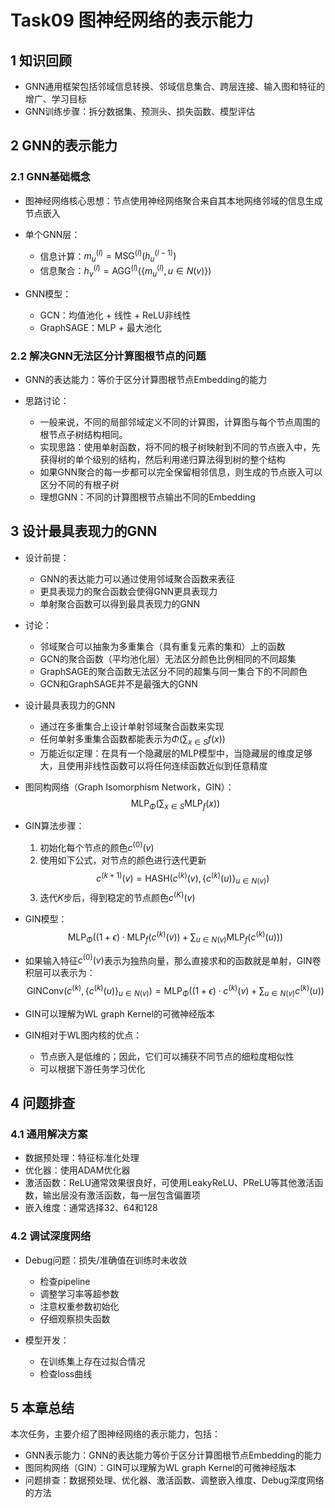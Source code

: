 # Task09 图神经网络的表示能力

## 1 知识回顾

- GNN通用框架包括邻域信息转换、邻域信息集合、跨层连接、输入图和特征的增广、学习目标
- GNN训练步骤：拆分数据集、预测头、损失函数、模型评估

## 2 GNN的表示能力

### 2.1 GNN基础概念

- 图神经网络核心思想：节点使用神经网络聚合来自其本地网络邻域的信息生成节点嵌入

- 单个GNN层：
    - 信息计算：$m_u^{(l)} = \text{MSG}^{(l)} (h_u^{(l - 1)})$
    - 信息聚合：$h_v^{(l)} = \text{AGG}^{(l)} (\{ m_u^{(l)}, u \in N(v) \})$

- GNN模型：
    - GCN：均值池化 + 线性 + ReLU非线性
    - GraphSAGE：MLP + 最大池化

### 2.2 解决GNN无法区分计算图根节点的问题

- GNN的表达能力：等价于区分计算图根节点Embedding的能力

- 思路讨论：
    - 一般来说，不同的局部邻域定义不同的计算图，计算图与每个节点周围的根节点子树结构相同。
    - 实现思路：使用单射函数，将不同的根子树映射到不同的节点嵌入中，先获得树的单个级别的结构，然后利用递归算法得到树的整个结构
    - 如果GNN聚合的每一步都可以完全保留相邻信息，则生成的节点嵌入可以区分不同的有根子树
    - 理想GNN：不同的计算图根节点输出不同的Embedding

## 3 设计最具表现力的GNN

- 设计前提：
    - GNN的表达能力可以通过使用邻域聚合函数来表征
    - 更具表现力的聚合函数会使得GNN更具表现力
    - 单射聚合函数可以得到最具表现力的GNN

- 讨论：
    - 邻域聚合可以抽象为多重集合（具有重复元素的集和）上的函数
    - GCN的聚合函数（平均池化层）无法区分颜色比例相同的不同超集
    - GraphSAGE的聚合函数无法区分不同的超集与同一集合下的不同颜色
    - GCN和GraphSAGE并不是最强大的GNN

- 设计最具表现力的GNN
    - 通过在多重集合上设计单射邻域聚合函数来实现
    - 任何单射多重集合函数都能表示为$\displaystyle \Phi \left( \sum_{x \in S} f(x) \right )$
    - 万能近似定理：在具有一个隐藏层的MLP模型中，当隐藏层的维度足够大，且使用非线性函数可以将任何连续函数近似到任意精度

- 图同构网络（Graph Isomorphism Network，GIN）：
$$
\text{MLP}_{\Phi} \left ( \sum_{x \in S} \text{MLP}_f (x) \right )
$$

- GIN算法步骤：
    1. 初始化每个节点的颜色$c^{(0)}(v)$
    2. 使用如下公式，对节点的颜色进行迭代更新
    $$
    c^{(k+1)}(v) = \text{HASH} \left( c^{(k)}(v), \{c^{(k)}(u)\}_{u \in N(v)} \right)
    $$
    3. 迭代$K$步后，得到稳定的节点颜色$c^{(K)}(v)$

- GIN模型：
$$
\text{MLP}_{\Phi} \left( (1 + \epsilon) \cdot \text{MLP}_f (c^{(k)}(v)) + \sum_{u \in N(v)} \text{MLP}_f (c^{(k)}(u)) \right)
$$

- 如果输入特征$c^{(0)}(v)$表示为独热向量，那么直接求和的函数就是单射，GIN卷积层可以表示为：
$$
\text{GINConv}\left( c^{(k)}, \{ c^{(k)}(u)\}_{u \in N(v)} \right) = \text{MLP}_{\Phi} \left( (1 + \epsilon) \cdot c^{(k)}(v) + \sum_{u \in N(v)} c^{(k)}(u) \right)
$$

- GIN可以理解为WL graph Kernel的可微神经版本

- GIN相对于WL图内核的优点：
    - 节点嵌入是低维的；因此，它们可以捕获不同节点的细粒度相似性
    - 可以根据下游任务学习优化

## 4 问题排查

### 4.1 通用解决方案

- 数据预处理：特征标准化处理
- 优化器：使用ADAM优化器
- 激活函数：ReLU通常效果很良好，可使用LeakyReLU、PReLU等其他激活函数，输出层没有激活函数，每一层包含偏置项
- 嵌入维度：通常选择32、64和128

### 4.2 调试深度网络

- Debug问题：损失/准确值在训练时未收敛
    - 检查pipeline
    - 调整学习率等超参数
    - 注意权重参数初始化
    - 仔细观察损失函数

- 模型开发：
    - 在训练集上存在过拟合情况
    - 检查loss曲线

## 5 本章总结

本次任务，主要介绍了图神经网络的表示能力，包括：

- GNN表示能力：GNN的表达能力等价于区分计算图根节点Embedding的能力
- 图同构网络（GIN）：GIN可以理解为WL graph Kernel的可微神经版本
- 问题排查：数据预处理、优化器、激活函数、调整嵌入维度、Debug深度网络的方法
